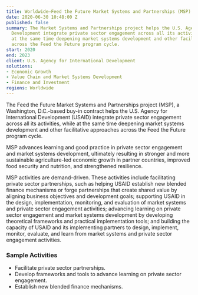 ```yaml
---
title: Worldwide—Feed the Future Market Systems and Partnerships (MSP)
date: 2020-06-30 10:48:00 Z
published: false
summary: The Market Systems and Partnerships project helps the U.S. Agency for International
  Development integrate private sector engagement across all its activities, while
  at the same time deepening market systems development and other facilitative approaches
  across the Feed the Future program cycle.
start: 2020
end: 2023
client: U.S. Agency for International Development
solutions:
- Economic Growth
- Value Chain and Market Systems Development
- Finance and Investment
regions: Worldwide
---
```


The Feed the Future Market Systems and Partnerships project (MSP), a Washington, D.C.-based buy-in contract helps the U.S. Agency for International Development (USAID) integrate private sector engagement across all its activities, while at the same time deepening market systems development and other facilitative approaches across the Feed the Future program cycle.
 
MSP advances learning and good practice in private sector engagement and market systems development, ultimately resulting in stronger and more sustainable agriculture-led economic growth in partner countries, improved food security and nutrition, and strengthened resilience.
 
MSP activities are demand-driven. These activities include facilitating private sector partnerships, such as helping USAID establish new blended finance mechanisms or forge partnerships that create shared value by aligning business objectives and development goals; supporting USAID in the design, implementation, monitoring, and evaluation of market systems and private sector engagement activities; advancing learning on private sector engagement and market systems development by developing theoretical frameworks and practical implementation tools; and building the capacity of USAID and its implementing partners to design, implement, monitor, evaluate, and learn from market systems and private sector engagement activities.
 
### Sample Activities

* Facilitate private sector partnerships.
* Develop frameworks and tools to advance learning on private sector engagement.
* Establish new blended finance mechanisms.